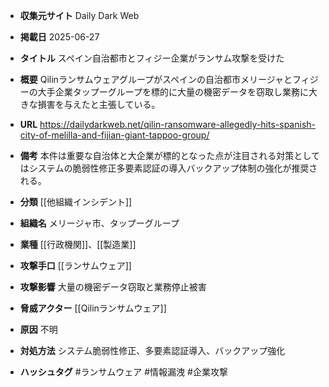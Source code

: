 - **収集元サイト**
Daily Dark Web

- **掲載日**
2025-06-27

- **タイトル**
スペイン自治都市とフィジー企業がランサム攻撃を受けた

- **概要**
Qilinランサムウェアグループがスペインの自治都市メリージャとフィジーの大手企業タップーグループを標的に大量の機密データを窃取し業務に大きな損害を与えたと主張している。

- **URL**
https://dailydarkweb.net/qilin-ransomware-allegedly-hits-spanish-city-of-melilla-and-fijian-giant-tappoo-group/

- **備考**
本件は重要な自治体と大企業が標的となった点が注目される対策としてはシステムの脆弱性修正多要素認証の導入バックアップ体制の強化が推奨される。

- **分類**
[[他組織インシデント]]

- **組織名**
メリージャ市、タップーグループ

- **業種**
[[行政機関]]、[[製造業]]

- **攻撃手口**
[[ランサムウェア]]

- **攻撃影響**
大量の機密データ窃取と業務停止被害

- **脅威アクター**
[[Qilinランサムウェア]]

- **原因**
不明

- **対処方法**
システム脆弱性修正、多要素認証導入、バックアップ強化

- **ハッシュタグ**
#ランサムウェア #情報漏洩 #企業攻撃
